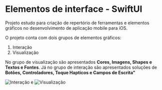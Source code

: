 # Elementos de interface - SwiftUI

Projeto estudo para criação de repertório de ferramentas e elementos gráficos no desenvolvimento de aplicação mobile para iOS.

O projeto conta com dois grupos de elementos gráficos:

1. Interação
2. Visualização

No grupo de visualização são apresentados **Cores, Imagens, Shapes e Textos e Fontes**. Já no grupo de interação são apresentados soluções de **Botões, Controladores, Toque Hapticos e Campos de Escrita"**

![Interação]() e ![Visualização]()
